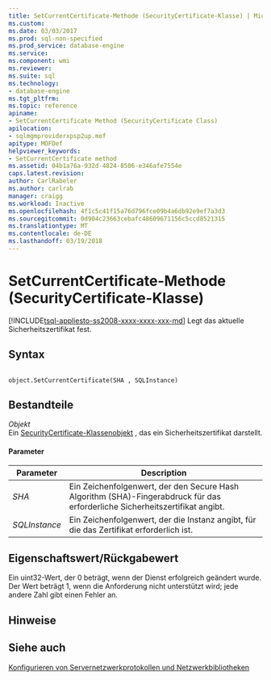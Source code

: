```yaml
---
title: SetCurrentCertificate-Methode (SecurityCertificate-Klasse) | Microsoft Docs
ms.custom: 
ms.date: 03/03/2017
ms.prod: sql-non-specified
ms.prod_service: database-engine
ms.service: 
ms.component: wmi
ms.reviewer: 
ms.suite: sql
ms.technology:
- database-engine
ms.tgt_pltfrm: 
ms.topic: reference
apiname:
- SetCurrentCertificate Method (SecurityCertificate Class)
apilocation:
- sqlmgmproviderxpsp2up.mof
apitype: MOFDef
helpviewer_keywords:
- SetCurrentCertificate method
ms.assetid: 04b1a76a-932d-4824-8506-e346afe7554e
caps.latest.revision: 
author: CarlRabeler
ms.author: carlrab
manager: craigg
ms.workload: Inactive
ms.openlocfilehash: 4f1c5c41f15a76d796fce09b4a6db92e9ef7a3d3
ms.sourcegitcommit: 0d904c23663cebafc48609671156c5ccd8521315
ms.translationtype: MT
ms.contentlocale: de-DE
ms.lasthandoff: 03/19/2018
---
```

# <a name="setcurrentcertificate-method-securitycertificate-class"></a>SetCurrentCertificate-Methode (SecurityCertificate-Klasse)
[!INCLUDE[tsql-appliesto-ss2008-xxxx-xxxx-xxx-md](../../../includes/tsql-appliesto-ss2008-xxxx-xxxx-xxx-md.md)]
  Legt das aktuelle Sicherheitszertifikat fest.  
  
## <a name="syntax"></a>Syntax  
  
```  
  
object.SetCurrentCertificate(SHA , SQLInstance)  
```  
  
## <a name="parts"></a>Bestandteile  
 *Objekt*  
 Ein [SecurityCertificate-Klassenobjekt](../../../relational-databases/wmi-provider-configuration-classes/securitycertificate-class/securitycertificate-class.md) , das ein Sicherheitszertifikat darstellt.  
  
#### <a name="parameters"></a>Parameter  
  
|Parameter|Description|  
|---------------|-----------------|  
|*SHA*|Ein Zeichenfolgenwert, der den Secure Hash Algorithm (SHA)-Fingerabdruck für das erforderliche Sicherheitszertifikat angibt.|  
|*SQLInstance*|Ein Zeichenfolgenwert, der die Instanz angibt, für die das Zertifikat erforderlich ist.|  
  
## <a name="property-valuereturn-value"></a>Eigenschaftswert/Rückgabewert  
 Ein uint32-Wert, der 0 beträgt, wenn der Dienst erfolgreich geändert wurde. Der Wert beträgt 1, wenn die Anforderung nicht unterstützt wird; jede andere Zahl gibt einen Fehler an.  
  
## <a name="remarks"></a>Hinweise  
  
## <a name="see-also"></a>Siehe auch  
 [Konfigurieren von Servernetzwerkprotokollen und Netzwerkbibliotheken](http://msdn.microsoft.com/library/ms177485\(v=sql.100\).aspx)  
  
  
